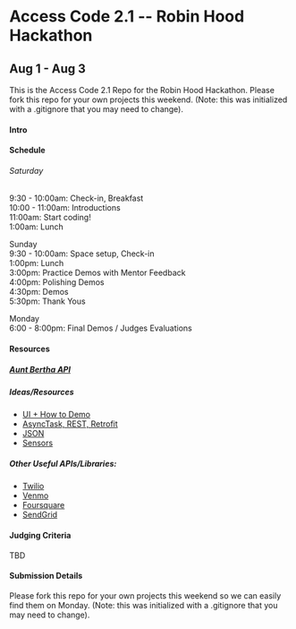 # Access Code 2.1 -- Robin Hood Hackathon
## Aug 1 - Aug 3  
 
This is the Access Code 2.1 Repo for the Robin Hood Hackathon. Please fork this repo for your own projects this weekend.  (Note: this was initialized with a .gitignore that you may need to change).  

#### Intro  

#### Schedule  
###### Saturday  
9:30 - 10:00am: Check-in, Breakfast  
10:00 - 11:00am: Introductions  
11:00am: Start coding!  
1:00am: Lunch  
  
Sunday  
9:30 - 10:00am: Space setup, Check-in  
1:00pm: Lunch  
3:00pm: Practice Demos with Mentor Feedback  
4:00pm: Polishing Demos  
4:30pm: Demos  
5:30pm: Thank Yous  
  
Monday  
6:00 - 8:00pm: Final Demos / Judges Evaluations  


#### Resources  

##### [Aunt Bertha API](https://www.auntbertha.com/developers)  

##### Ideas/Resources 
*  [UI + How to Demo](https://github.com/accesscode-2-1/unit-3/blob/master/lessons/12_Product3.md)
*  [AsyncTask, REST, Retrofit](https://github.com/accesscode-2-1/unit-3/blob/master/lessons/08_Async-REST.md)
*  [JSON](https://github.com/accesscode-2-1/unit-3/blob/master/lessons/week-4/2015-04-04_json.md)
*  [Sensors](https://github.com/accesscode-2-1/unit-3/blob/master/lessons/11_Sensors.md)  

##### Other Useful APIs/Libraries:  
*  [Twilio](https://www.twilio.com/api)  
*  [Venmo](https://github.com/venmo/app-switch-android)
*  [Foursquare](https://developer.foursquare.com/overview/)
*  [SendGrid](https://github.com/danysantiago/sendgrid-android)


#### Judging Criteria
TBD

#### Submission Details  
Please fork this repo for your own projects this weekend so we can easily find them on Monday.  (Note: this was initialized with a .gitignore that you may need to change).  
